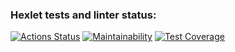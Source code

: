 ### Hexlet tests and linter status:
[![Actions Status](https://github.com/mikemoreen/frontend-project-lvl2/workflows/hexlet-check/badge.svg)](https://github.com/mikemoreen/frontend-project-lvl2/actions)
[![Maintainability](https://api.codeclimate.com/v1/badges/268360c956534bfb2e6b/maintainability)](https://codeclimate.com/github/mikemoreen/frontend-project-lvl2/maintainability)
[![Test Coverage](https://api.codeclimate.com/v1/badges/268360c956534bfb2e6b/test_coverage)](https://codeclimate.com/github/mikemoreen/frontend-project-lvl2/test_coverage)